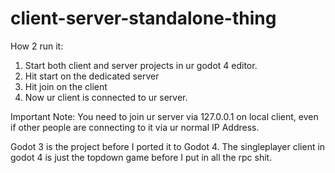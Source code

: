 # client-server-standalone-thing

How 2 run it:
  1. Start both client and server projects in ur godot 4 editor.
  2. Hit start on the dedicated server
  3. Hit join on the client
  4. Now ur client is connected to ur server.
  
Important Note: 
    You need to join ur server via 127.0.0.1 on local client, even if other people are connecting to it via ur normal IP Address.

Godot 3 is the project before I ported it to Godot 4.
The singleplayer client in godot 4 is just the topdown game before I put in all the rpc shit.

